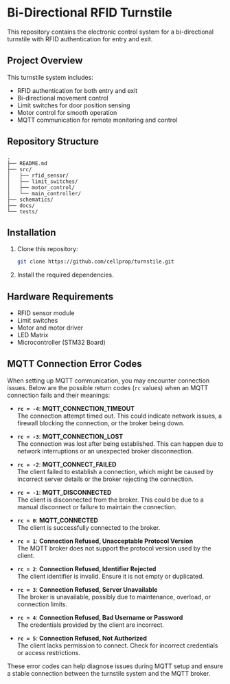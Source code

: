 # Bi-Directional RFID Turnstile

This repository contains the electronic control system for a bi-directional turnstile with RFID authentication for entry and exit.

## Project Overview

This turnstile system includes:
- RFID authentication for both entry and exit
- Bi-directional movement control
- Limit switches for door position sensing
- Motor control for smooth operation
- MQTT communication for remote monitoring and control

## Repository Structure

```
.
├── README.md
├── src/
│   ├── rfid_sensor/
│   ├── limit_switches/
│   ├── motor_control/
│   └── main_controller/
├── schematics/
├── docs/
└── tests/
```

## Installation

1. Clone this repository:
   ```bash
   git clone https://github.com/cellprop/turnstile.git
   ```
2. Install the required dependencies.

## Hardware Requirements
- RFID sensor module
- Limit switches
- Motor and motor driver
- LED Matrix
- Microcontroller (STM32 Board)

## MQTT Connection Error Codes

When setting up MQTT communication, you may encounter connection issues. Below are the possible return codes (`rc` values) when an MQTT connection fails and their meanings:

- **`rc = -4`**: **MQTT_CONNECTION_TIMEOUT**  
  The connection attempt timed out. This could indicate network issues, a firewall blocking the connection, or the broker being down.

- **`rc = -3`**: **MQTT_CONNECTION_LOST**  
  The connection was lost after being established. This can happen due to network interruptions or an unexpected broker disconnection.

- **`rc = -2`**: **MQTT_CONNECT_FAILED**  
  The client failed to establish a connection, which might be caused by incorrect server details or the broker rejecting the connection.

- **`rc = -1`**: **MQTT_DISCONNECTED**  
  The client is disconnected from the broker. This could be due to a manual disconnect or failure to maintain the connection.

- **`rc = 0`**: **MQTT_CONNECTED**  
  The client is successfully connected to the broker.

- **`rc = 1`**: **Connection Refused, Unacceptable Protocol Version**  
  The MQTT broker does not support the protocol version used by the client.

- **`rc = 2`**: **Connection Refused, Identifier Rejected**  
  The client identifier is invalid. Ensure it is not empty or duplicated.

- **`rc = 3`**: **Connection Refused, Server Unavailable**  
  The broker is unavailable, possibly due to maintenance, overload, or connection limits.

- **`rc = 4`**: **Connection Refused, Bad Username or Password**  
  The credentials provided by the client are incorrect.

- **`rc = 5`**: **Connection Refused, Not Authorized**  
  The client lacks permission to connect. Check for incorrect credentials or access restrictions.

These error codes can help diagnose issues during MQTT setup and ensure a stable connection between the turnstile system and the MQTT broker.


